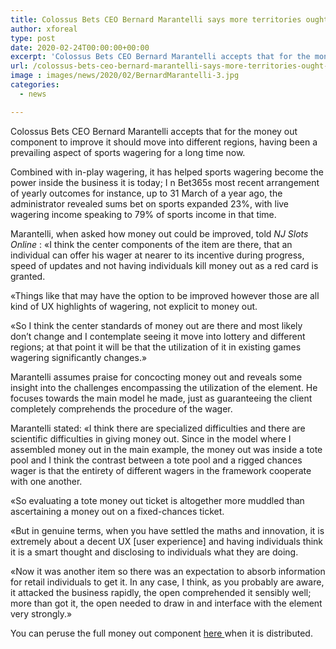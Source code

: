 ```yaml
---
title: Colossus Bets CEO Bernard Marantelli says more territories ought to embrace money out
author: xforeal 
type: post
date: 2020-02-24T00:00:00+00:00
excerpt: 'Colossus Bets CEO Bernard Marantelli accepts that for the money out element to improve it should move into different regions, having been a prevailing aspect of sports wagering for a long time now '
url: /colossus-bets-ceo-bernard-marantelli-says-more-territories-ought-to-embrace-money-out/
image : images/news/2020/02/BernardMarantelli-3.jpg
categories:
  - news

---
```

<span style="font-weight: 400;">Colossus Bets CEO Bernard Marantelli accepts that for the money out component to improve it should move into different regions, having been a prevailing aspect of sports wagering for a long time now. </span>

<span style="font-weight: 400;">Combined with in-play wagering, it has helped sports wagering become the power inside the business it is today; I </span><span style="font-weight: 400;">n Bet365s most recent arrangement of yearly outcomes for instance, up to 31 March of a year ago, the administrator revealed sums bet on sports expanded 23&percnt;, with live wagering income speaking to 79&percnt; of sports income in that time. </span>

<span style="font-weight: 400;">Marantelli, when asked how money out could be improved, told </span>_<span style="font-weight: 400;">NJ Slots Online </span>_<span style="font-weight: 400;">: &#171;I think the center components of the item are there, that an individual can offer his wager at nearer to its incentive during progress, speed of updates and not having individuals kill money out as a red card is granted. </span>

<span style="font-weight: 400;">&#171;Things like that may have the option to be improved however those are all kind of UX highlights of wagering, not explicit to money out. </span>

<span style="font-weight: 400;">&#171;So I think the center standards of money out are there and most likely don&#8217;t change and I contemplate seeing it move into lottery and different regions; at that point it will be that the utilization of it in existing games wagering significantly changes.&#187; </span>

<span style="font-weight: 400;">Marantelli assumes praise for concocting money out and reveals some insight into the challenges encompassing the utilization of the element. He focuses towards the main model he made, just as guaranteeing the client completely comprehends the procedure of the wager. </span>

<span style="font-weight: 400;">Marantelli stated: &#171;I think there are specialized difficulties and there are scientific difficulties in giving money out. Since in the model where I assembled money out in the main example, the money out was inside a tote pool and I think the contrast between a tote pool and a rigged chances wager is that the entirety of different wagers in the framework cooperate with one another. </span>

<span style="font-weight: 400;">&#171;So evaluating a tote money out ticket is altogether more muddled than ascertaining a money out on a fixed-chances ticket. </span>

<span style="font-weight: 400;">&#171;But in genuine terms, when you have settled the maths and innovation, it is extremely about a decent UX [user experience] and having individuals think it is a smart thought and disclosing to individuals what they are doing. </span>

<span style="font-weight: 400;">&#171;Now it was another item so there was an expectation to absorb information for retail individuals to get it. In any case, I think, as you probably are aware, it attacked the business rapidly, the open comprehended it sensibly well; more than got it, the open needed to draw in and interface with the element very strongly.&#187; </span>

<span style="font-weight: 400;">You can peruse the full money out component <a href="#">here </a>when it is distributed. </span>